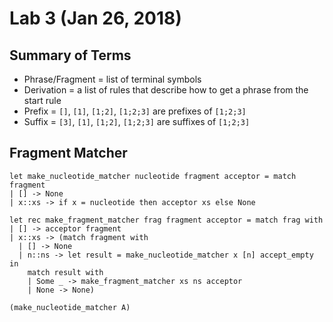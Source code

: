 # Lab 3 (Jan 26, 2018)
## Summary of Terms
* Phrase/Fragment = list of terminal symbols
* Derivation = a list of rules that describe how to get a phrase from the start rule
* Prefix = `[]`, `[1]`, `[1;2]`, `[1;2;3]` are prefixes of `[1;2;3]`
* Suffix = `[3]`, `[1]`, `[1;2]`, `[1;2;3]` are suffixes of `[1;2;3]`
## Fragment Matcher
```
let make_nucleotide_matcher nucleotide fragment acceptor = match fragment
| [] -> None
| x::xs -> if x = nucleotide then acceptor xs else None

let rec make_fragment_matcher frag fragment acceptor = match frag with 
| [] -> acceptor fragment
| x::xs -> (match fragment with
  | [] -> None
  | n::ns -> let result = make_nucleotide_matcher x [n] accept_empty in 
    match result with
    | Some _ -> make_fragment_matcher xs ns acceptor
    | None -> None)
  
(make_nucleotide_matcher A)
```
